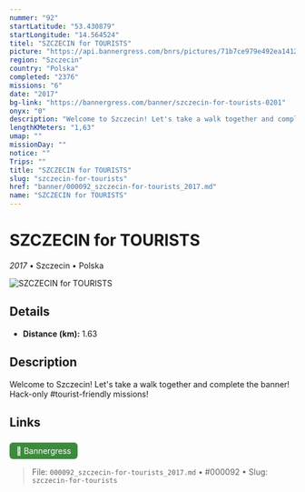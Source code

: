 ```yaml
---
nummer: "92"
startLatitude: "53.430879"
startLongitude: "14.564524"
titel: "SZCZECIN for TOURISTS"
picture: "https://api.bannergress.com/bnrs/pictures/71b7ce979e492ea14124ae18d54c1f9b"
region: "Szczecin"
country: "Polska"
completed: "2376"
missions: "6"
date: "2017"
bg-link: "https://bannergress.com/banner/szczecin-for-tourists-0201"
onyx: "0"
description: "Welcome to Szczecin! Let's take a walk together and complete the banner! Hack-only #tourist-friendly missions!"
lengthKMeters: "1,63"
umap: ""
missionDay: ""
notice: ""
Trips: ""
title: "SZCZECIN for TOURISTS"
slug: "szczecin-for-tourists"
href: "banner/000092_szczecin-for-tourists_2017.md"
name: "SZCZECIN for TOURISTS"
---
```

# SZCZECIN for TOURISTS

*2017* • Szczecin • Polska

![SZCZECIN for TOURISTS](https://api.bannergress.com/bnrs/pictures/71b7ce979e492ea14124ae18d54c1f9b)



## Details
- **Distance (km):** 1.63






## Description
Welcome to Szczecin! Let's take a walk together and complete the banner! Hack-only #tourist-friendly missions!



## Links
<a href="https://bannergress.com/banner/szczecin-for-tourists-0201" style="display:inline-block;margin:6px 8px 0 0;padding:6px 12px;background:#3c8b3c;color:#fff;text-decoration:none;border-radius:6px;">🔗 Bannergress</a>




> File: `000092_szczecin-for-tourists_2017.md` • #000092 • Slug: `szczecin-for-tourists`
